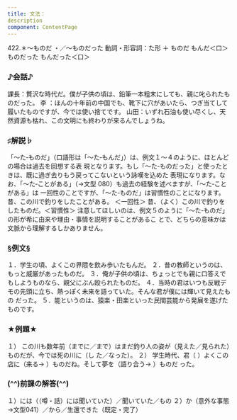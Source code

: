 ```yaml
---
title: 文法：
description
component: ContentPage
---
```



422.＊～ものだ ・／～ものだった
動詞・形容詞：た形 ＋ ものだ
もんだ＜口＞
ものだった
もんだった＜口＞
### ♪会話♪
課長：贅沢な時代だ。僕が子供の頃は、鉛筆一本粗末にしても、親に叱られたものだった。
李 ：ほんの十年前の中国でも、靴下に穴があいたら、つぎ当てして履いたものですが、今では使い捨てです。 山田：いずれ石油も使い尽くし、天然資源も枯れ、この文明にも終わりが来るんでしょうね。
### ♯解説♭
「～た‐ものだ」（口語形は「～た‐もんだ」）は、例文１～４のように、ほとんどの場合は過去を回想する表 現となります。もし「～た‐ものだった」と使ったときは、既に過ぎ去りもう戻ってこないという詠嘆を込めた 表現になります。なお、「～た‐ことがある」（→文型 080）も過去の経験を述べますが、「～た‐ことがある」は 一回性のことですが、「～た‐ものだ」は習慣性のことになります。
昔、この川で釣りをしたことがある。 ＜一回性＞ 昔、（よく）この川で釣りをしたものだ。＜習慣性＞ 注意してほしいのは、例文５のように「～た‐ものだ」の形が希に由来や理由・事情を説明することがあるこ
とで、どちらの意味かは文脈から理解するしかありません。
### §例文§
１．学生の頃、よくこの界隈を飲み歩いたもんだ。
２．昔の教師というのは、もっと威厳があったものだ。
３．俺が子供の頃は、ちょっとでも親に口答えでもしようものなら、親父にぶん殴られたものだ。
４．当時の君はいつも反戦デモの先頭に立ち、熱っぽく未来を語っていた。そんな君が僕には輝いて見えたもの だった。
５．能というのは、猿楽・田楽といった民間芸能から発展を遂げたものです。
### ★例題★
１） この川も数年前（までに／まで）はまだ釣り人の姿が（見えた／見られた）ものだが、今では死の川に（し
た／なった）。
２） 学生時代、君（ ）よくこの店に（来る→ ）ものだね。そして夢を（語り合う→ ）ものだ った。
### (^^)前課の解答(^^)
１）には（（噂・話）には聞いていた）／聞いていた／もの
２）か（意外な事態→文型041）／から／生還できた（既定・完了）
